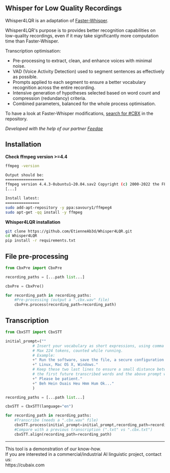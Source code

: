 ## Whisper for Low Quality Recordings

Whisper4LQR is an adaptation of [Faster-Whisper](https://github.com/SYSTRAN/faster-whisper).

Whisper4LQR's purpose is to provides better recognition capabilities on low-quality recordings, even if it may take significantly more computation time than Faster-Whisper.

Transcription optimisation:
- Pre-processing to extract, clean, and enhance voices with minimal noise.
- VAD (Voice Activity Detection) used to segment sentences as effectively as possible.
- Prompts applied to each segment to ensure a better vocabulary recognition across the entire recording.
- Intensive generation of hypotheses selected based on word count and compression (redundancy) criteria.
- Combined parameters, balanced for the whole process optimisation.

To have a look at Faster-Whisper modifications, [search for #CBX](https://github.com/search?q=repo%3AEtienneAb3d%2FWhisper4LQR%20%23CBX&type=code) in the repository.

*Developed with the help of our partner [Feedae](https://www.feedae.com/)*

## Installation

**Check ffmpeg version >=4.4**
```sh
ffmpeg -version

Output should be:
=================
ffmpeg version 4.4.3-0ubuntu1~20.04.sav2 Copyright (c) 2000-2022 the FFmpeg developers
[...]

Install latest:
===============
sudo add-apt-repository -y ppa:savoury1/ffmpeg4
sudo apt-get -qq install -y ffmpeg

```

**Whisper4LQR installation**

```sh
git clone https://github.com/EtienneAb3d/Whisper4LQR.git
cd Whisper4LQR
pip install -r requirements.txt
```

## File pre-processing

```python
from CbxPre import CbxPre

recording_paths = [...path list...]

cbxPre = CbxPre()

for recording_path in recording_paths:
    #Pre-processing (output a ".cbx.wav" file)
    cbxPre.process(recording_path=recording_path)

```

## Transcription

```python
from CbxSTT import CbxSTT

initial_prompt=(""
            # Insert your vocabulary as short expressions, using comma and points.
            # Max 224 tokens, counted while running.
            # Example:
            +" Run the software, save the file, a secure configuration."
            +" Linux, Mac OS X, Windows."
            # Keep these two last lines to ensure a small distance between 
            # the first future transcribed words and the above prompt words
            +" Please be patient."
            +" Beh Hein Ouais Heu Hmm Hum Ok..."
            )

recording_paths = [...path list...]

cbxSTT = CbxSTT(language="en")

for recording_path in recording_paths:
    #Transcribe (needs a ".cbx.wav" file)
    cbxSTT.process(initial_prompt=initial_prompt,recording_path=recording_path)
    #Compare with a previous transcription (".txt" vs ".cbx.txt")
    cbxSTT.align(recording_path=recording_path)

```


<hr>
This tool is a demonstration of our know-how.<br/>
If you are interested in a commercial/industrial AI linguistic project, contact us:<br/>
https://cubaix.com
